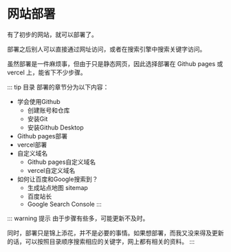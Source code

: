 # 网站部署<Badge text="编写中" type="error"/>
有了初步的网站，就可以部署了。

部署之后别人可以直接通过网址访问，或者在搜索引擎中搜索关键字访问。

虽然部署是一件麻烦事，但由于只是静态网页，因此选择部署在 Github pages 或 vercel 上，能省下不少步骤。

::: tip 目录
部署的章节分为以下内容：
* 学会使用Github
  * 创建账号和仓库
  * 安装Git
  * 安装Github Desktop
* Github pages部署
* vercel部署
* 自定义域名
  * Github pages自定义域名
  * vercel自定义域名
* 如何让百度和Google搜索到？
  * 生成站点地图 sitemap
  * 百度站长
  * Google Search Console
:::

::: warning 提示
由于步骤有些多，可能更新不及时。

同时，部署只是锦上添花，并不是必要的事情。如果想部署，而我又没来得及更新的话，可以按照目录顺序搜索相应的关键字，网上都有相关的资料。
:::

<br/><br/>
<Valine></Valine>
